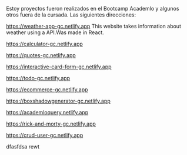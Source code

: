 Estoy proyectos fueron realizados en el Bootcamp Academlo y algunos otros fuera de la cursada. 
Las siguientes direcciones:

https://weather-app-gc.netlify.app
This website takes information about weather using a API.Was made in React. 

https://calculator-gc.netlify.app


https://quotes-gc.netlify.app

https://interactive-card-form-gc.netlify.app

https://todo-gc.netlify.app

https://ecommerce-gc.netlify.app

https://boxshadowgenerator-gc.netlify.app

https://academloquery.netlify.app

https://rick-and-morty-gc.netlify.app

https://crud-user-gc.netlify.app


dfasfdsa
rewt


